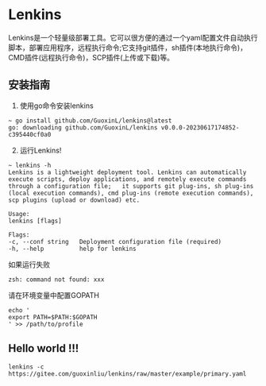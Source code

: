 # Lenkins

Lenkins是一个轻量级部署工具。它可以很方便的通过一个yaml配置文件自动执行脚本，部署应用程序，远程执行命令;它支持git插件，sh插件(本地执行命令)，CMD插件(远程执行命令)，SCP插件(上传或下载)等。

## 安装指南

1. 使用go命令安装lenkins

```shell
~ go install github.com/GuoxinL/lenkins@latest
go: downloading github.com/GuoxinL/lenkins v0.0.0-20230617174852-c395440cf0a0
```

2. 运行Lenkins!

```shell
~ lenkins -h
Lenkins is a lightweight deployment tool. Lenkins can automatically execute scripts, deploy applications, and remotely execute commands through a configuration file;   it supports git plug-ins, sh plug-ins (local execution commands), cmd plug-ins (remote execution commands), scp plugins (upload or download) etc.

Usage:
lenkins [flags]

Flags:
-c, --conf string   Deployment configuration file (required)
-h, --help          help for lenkins

```

如果运行失败

```shell
zsh: command not found: xxx

```

请在环境变量中配置GOPATH

```shell
echo '
export PATH=$PATH:$GOPATH
' >> /path/to/profile
```

## Hello world !!!

```shell
lenkins -c https://gitee.com/guoxinliu/lenkins/raw/master/example/primary.yaml
```